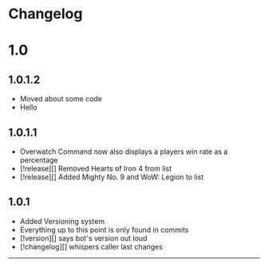 Changelog
=========

1.0
===

1.0.1.2
-------
* Moved about some code
* Hello

1.0.1.1
-------
* Overwatch Command now also displays a players win rate as a percentage
* [!release][] Removed Hearts of Iron 4  from list
* [!release][] Added Mighty No. 9 and WoW: Legion to list

1.0.1
-----
* Added Versioning system
* Everything up to this point is only found in commits
* [!version][] says bot's version out loud
* [!changelog][] whispers caller last changes
** **